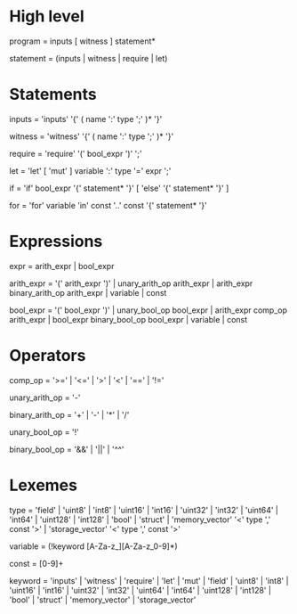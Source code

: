 # High level
program = inputs [ witness ] statement*

statement = (inputs | witness | require | let)

# Statements
inputs = 'inputs' '{' ( name ':' type ';' )* '}'

witness = 'witness' '{' ( name ':' type ';' )* '}'

require = 'require' '(' bool_expr ')' ';'

let = 'let' [ 'mut' ] variable ':' type '=' expr ';'

if = 'if' bool_expr '{' statement* '}' [ 'else' '{' statement* '}' ]

for = 'for' variable 'in' const '..' const '{' statement* '}' 

# Expressions
expr = arith_expr | bool_expr

arith_expr =
    '(' arith_expr ')'
  | unary_arith_op arith_expr
  | arith_expr binary_arith_op arith_expr
  | variable
  | const
    
bool_expr =
    '(' bool_expr ')'
  | unary_bool_op bool_expr
  | arith_expr comp_op arith_expr
  | bool_expr binary_bool_op bool_expr
  | variable
  | const

# Operators
comp_op = '>=' | '<=' | '>' | '<' | '==' | '!='

unary_arith_op = '-'

binary_arith_op = '+' | '-' | '*' | '/'

unary_bool_op = '!'

binary_bool_op = '&&' | '||' | '^^'

# Lexemes
type =
    'field'
  | 'uint8'
  | 'int8'
  | 'uint16'
  | 'int16'
  | 'uint32'
  | 'int32'
  | 'uint64'
  | 'int64'
  | 'uint128'
  | 'int128'
  | 'bool'
  | 'struct'
  | 'memory_vector' '<' type ',' const '>'
  | 'storage_vector' '<' type ',' const '>'

variable = (!keyword [A-Za-z_][A-Za-z_0-9]*)

const = [0-9]+

keyword =
    'inputs'
  | 'witness'
  | 'require'
  | 'let'
  | 'mut'
  | 'field'
  | 'uint8'
  | 'int8'
  | 'uint16'
  | 'int16'
  | 'uint32'
  | 'int32'
  | 'uint64'
  | 'int64'
  | 'uint128'
  | 'int128'
  | 'bool'
  | 'struct'
  | 'memory_vector'
  | 'storage_vector'
